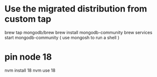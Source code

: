 # Use the migrated distribution from custom tap
brew tap mongodb/brew
brew install mongodb-community
brew services start mongodb-community
( use mongosh to run a shell )

# pin node 18
nvm install 18
nvm use 18

